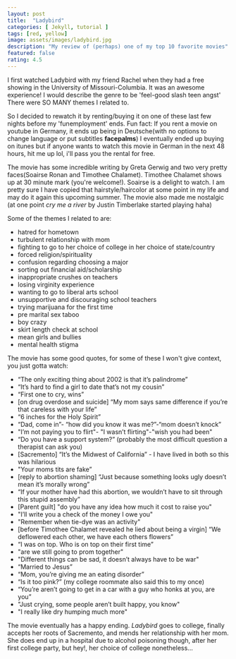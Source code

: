 ```yaml
---
layout: post
title:  "Ladybird"
categories: [ Jekyll, tutorial ]
tags: [red, yellow]
image: assets/images/ladybird.jpg
description: "My review of (perhaps) one of my top 10 favorite movies"
featured: false
rating: 4.5
---
```

I first watched Ladybird with my friend Rachel when they had a free showing in the University of Missouri-Columbia. It was an awesome experience! I would describe the genre to be 'feel-good slash teen angst' There were SO MANY themes I related to.

So I decided to rewatch it by renting/buying it on one of these last few nights before my 'funemployment' ends. Fun fact: If you rent a movie on youtube in Germany, it ends up being in Deutsche(with no options to change language or put subtitles **facepalms**) I eventually ended up buying on itunes but if anyone wants to watch this movie in German in the next 48 hours, hit me up lol, i'll pass you the rental for free.

The movie has some incredible writing by Greta Gerwig and two very pretty faces(Soairse Ronan and Timothee Chalamet). Timothee Chalamet shows up at 30 minute mark (you're welcome!). Soairse is a delight to watch. I am pretty sure I have copied that hairstyle/haircolor at some point in my life and may do it again this upcoming summer. The movie also made me nostalgic (at one point _cry me a river_ by Justin Timberlake started playing haha)

Some of the themes I related to are:

* hatred for hometown
* turbulent relationship with mom
* fighting to go to her choice of college in her choice of state/country
* forced religion/spirituality
* confusion regarding choosing a major
* sorting out financial aid/scholarship
* inappropriate crushes on teachers
* losing virginity experience
* wanting to go to liberal arts school
* unsupportive and discouraging school teachers
* trying marijuana for the first time
* pre marital sex taboo
* boy crazy
* skirt length check at school
* mean girls and bullies
* mental health stigma

The movie has some good quotes, for some of these I won't give context, you just gotta watch:

* “The only exciting thing about 2002 is that it’s palindrome”
* “It’s hard to find a girl to date that’s not my cousin”
* “First one to cry, wins”
* [on drug overdose and suicide] “My mom says same difference if you’re that careless with your life”
* “6 inches for the Holy Spirit”
* “Dad, come in”- “how did you know it was me?”-“mom doesn’t knock”
* "I’m not paying you to flirt"- "I wasn’t flirting"-"wish you had been"
* “Do you have a support system?” (probably the most difficult question a therapist can ask you)
* [Sacremento] “It’s the Midwest of California” - I have lived in both so this was hilarious
* "Your moms tits are fake”
* [reply to abortion shaming] “Just because something looks ugly doesn’t mean it’s morally wrong”
* “If your mother have had this abortion, we wouldn’t have to sit through this stupid assembly”
* [Parent guilt] "do you have any idea how much it cost to raise you"
* "I’ll write you a check of the money I owe you"
* "Remember when tie-dye was an activity"
* [before Timothee Chalamet revealed he lied about being a virgin] “We deflowered each other, we have each others flowers”
* “I was on top. Who is on top on their first time”
* "are we still going to prom together"
* "Different things can be sad, it doesn’t always have to be war"
* “Married to Jesus”
* “Mom, you’re giving me an eating disorder”
* “Is it too pink?” (my college roommate also said this to my once)
* “You’re aren’t going to get in a car with a guy who honks at you, are you”
* "Just crying, some people aren’t built happy, you know"
* "I really like dry humping much more"


The movie eventually has a happy ending. _Ladybird_  goes to college, finally accepts her roots of Sacremento, and mends her relationship with her mom. She does end up in a hospital due to alcohol poisoning though, after her first college party, but hey!, her choice of college nonetheless...
